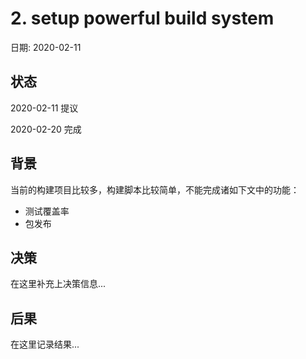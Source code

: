 # 2. setup powerful build system

日期: 2020-02-11

## 状态

2020-02-11 提议

2020-02-20 完成

## 背景

当前的构建项目比较多，构建脚本比较简单，不能完成诸如下文中的功能：

 - 测试覆盖率
 - 包发布

## 决策

在这里补充上决策信息...

## 后果

在这里记录结果...
